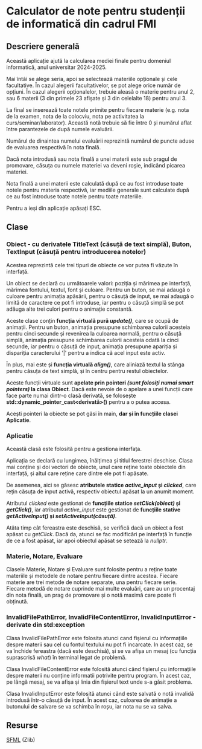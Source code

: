 # Calculator de note pentru studenții de informatică din cadrul FMI

## Descriere generală

Această aplicație ajută la calcularea mediei finale pentru domeniul informatică, anul universitar 2024-2025.

Mai întâi se alege seria, apoi se selectează materiile opționale și cele facultative. În cazul alegerii facultativelor, se pot alege orice număr de opțiuni. În cazul alegerii opționalelor, trebuie aleasă o materie pentru anul 2, sau 6 materii (3 din primele 23 afișate și 3 din celelalte 18) pentru anul 3.

La final se inserează toate notele primite pentru fiecare materie (e.g. nota de la examen, nota de la colocviu, nota pe activitatea la curs/seminar/laborator). Această notă trebuie să fie între 0 și numărul aflat între parantezele de după numele evaluării.

Numărul de dinaintea numelui evaluării reprezintă numărul de puncte aduse de evaluarea respectivă în nota finală.

Dacă nota introdusă sau nota finală a unei materii este sub pragul de promovare, căsuța cu numele materiei va deveni roșie, indicând picarea materiei.

Nota finală a unei materii este calculată după ce au fost introduse toate notele pentru materia respectivă, iar mediile generale sunt calculate după ce au fost introduse toate notele pentru toate materiile.

Pentru a ieși din aplicație apăsați ESC.

## Clase

### Obiect - cu derivatele TitleText (căsuță de text simplă), Buton, TextInput (căsuță pentru introducerea notelor)

Acestea reprezintă cele trei tipuri de obiecte ce vor putea fi văzute în interfață.

Un obiect se declară cu următoarele valori: poziția și mărimea pe interfață, mărimea fontului, textul, font și culoare. Pentru un buton, se mai adaugă o culoare pentru animația apăsării, pentru o căsuță de input, se mai adaugă o limită de caractere ce pot fi introduse, iar pentru o căsuță simplă se pot adăuga alte trei culori pentru o animație constantă.

Aceste clase conțin **funcția virtuală pură *update()***, care se ocupă de animații. Pentru un buton, animația presupune schimbarea culorii acesteia pentru cinci secunde și revenirea la culoarea normală, pentru o căsuță simplă, animația presupune schimbarea culorii acesteia odată la cinci secunde, iar pentru o căsuță de input, animația presupune apariția și dispariția caracterului '|' pentru a indica că acel input este activ.

În plus, mai este și **funcția virtuală *align()***, care aliniază textul la stânga pentru căsuța de text simplă, și în centru pentru restul obiectelor.

Aceste funcții virtuale sunt **apelate prin pointeri *(sunt folosiți numai smart pointers)* la clasa Obiect**. Dacă este nevoie de o apelare a unei funcții care face parte numai dintr-o clasă derivată, se folosește **std::dynamic_pointer_cast<derivată>()** pentru a o putea accesa.

Acești pointeri la obiecte se pot găsi în main, **dar și în funcțiile clasei Aplicatie**.

### Aplicatie

Această clasă este folosită pentru a gestiona interfața.

Aplicația se declară cu lungimea, înălțimea și titlul ferestrei deschise. Clasa mai conține și doi vectori de obiecte, unul care reține toate obiectele din interfață, și altul care reține care dintre ele pot fi apăsate.

De asemenea, aici se găsesc **atributele statice *active_input* și *clicked***, care rețin căsuța de input activă, respectiv obiectul apăsat la un anumit moment.

Atributul *clicked* este gestionat de **funcțiile statice *setClick(obiect)* și *getClick()***, iar atributul *active_input* este gestionat de **funcțiile stative *getActiveInput()* și *setActiveInput(căsuță)***.

Atâta timp cât fereastra este deschisă, se verifică dacă un obiect a fost apăsat cu *getClick*. Dacă da, atunci se fac modificări pe interfață în funcție de ce a fost apăsat, iar apoi obiectul apăsat se setează la *nullptr*.

### Materie, Notare, Evaluare

Clasele Materie, Notare și Evaluare sunt folosite pentru a reține toate materiile și metodele de notare pentru fiecare dintre acestea. Fiecare materie are trei metode de notare separate, una pentru fiecare serie. Fiecare metodă de notare cuprinde mai multe evaluări, care au un procentaj din nota finală, un prag de promovare și o notă maximă care poate fi obținută.

### InvalidFilePathError, InvalidFileContentError, InvalidInputError - derivate din std:exception

Clasa InvalidFilePathError este folosita atunci cand fișierul cu informațiile despre materii sau cel cu fontul textului nu pot fi incarcate. In acest caz, se va închide fereastra (dacă este deschisă), și se va afișa un mesaj (cu funcția suprascrisă *what*) în terminal legat de problemă.

Clasa InvalidFileContentError este folosită atunci când fișierul cu informațiile despre materii nu conține informatii potrivite pentru program. În acest caz, pe lângă mesaj, se va afișa și linia din fișierul text unde s-a găsit problema.

Clasa InvalidInputError este folosită atunci când este salvată o notă invalidă introdusă într-o căsuță de input. În acest caz, culoarea de animație a butonului de salvare se va schimba în roșu, iar nota nu se va salva.

## Resurse

[SFML](https://github.com/SFML/SFML/tree/3.0.1) (Zlib)
